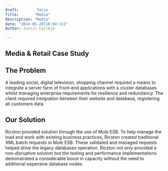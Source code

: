 ```yaml
---
draft:        false
Title:       "Media"
Description: "Media"
date: "2014-05-20T10:04:31Z"
Author: Justin Calleja

---
```


## Media & Retail Case Study

## The Problem
A leading social, digital television, shopping channel required a means to integrate a server farm of front-end applications with a cluster databases whilst managing enterprise requirements for resilience and redundancy. The client required integration between their website and database, registering all customers data.

## Our Solution
Ricston provided solution through the use of Mule ESB. To help manage the load and work with existing business practices, Ricston created traditional XML batch requests in Mule ESB. These validated and managed requests helped drive the legacy databases operation. Ricston not only provided a non-disruptive solution but the testing and performance implementations demonstrated a considerable boost in capacity without the need to additional expensive database nodes.
